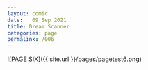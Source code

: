 ```yaml
---
layout: comic
date:   09 Sep 2021
title: Dream Scanner
categories: page
permalink: /006
---
```

![PAGE SIX]({{ site.url }}/pages/pagetest6.png)
